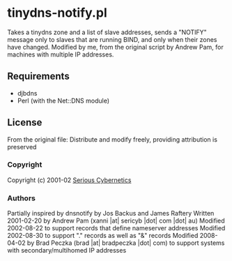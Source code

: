 tinydns-notify.pl
===================

Takes a tinydns zone and a list of slave addresses, sends a "NOTIFY" message only to slaves that are running BIND, and only when their zones have changed. Modified by me, from the original script by Andrew Pam, for machines with multiple IP addresses.

Requirements
------------

* djbdns
* Perl (with the Net::DNS module)

License
-------

From the original file: Distribute and modify freely, providing attribution is preserved

### Copyright

  Copyright (c) 2001-02 [Serious Cybernetics](http://www.sericyb.com.au/)

### Authors
  
  Partially inspired by dnsnotify by Jos Backus and James Raftery
  Written 2001-02-20 by Andrew Pam (xanni |at| sericyb |dot| com |dot| au)
  Modified 2002-08-22 to support records that define nameserver addresses
  Modified 2002-08-30 to support "." records as well as "&" records
  Modified 2008-04-02 by Brad Peczka (brad |at| bradpeczka |dot| com) to support systems with secondary/multihomed IP addresses
